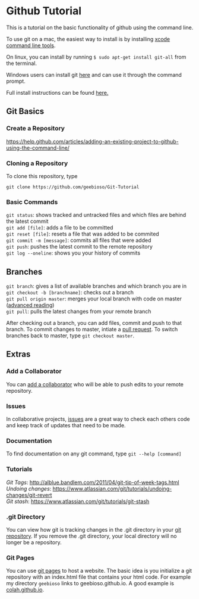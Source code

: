 # Github Tutorial 

This is a tutorial on the basic functionality of github using the command line.

To use git on a mac, the easiest way to install is by installing [xcode command line tools](http://osxdaily.com/2014/02/12/install-command-line-tools-mac-os-x/).

On linux, you can install by running 
```$ sudo apt-get install git-all```
from the terminal. 

Windows users can install git [here](http://git-scm.com/download/win ) and can use it through the command prompt. 

Full install instructions can be found [here.](https://git-scm.com/book/en/v2/Getting-Started-Installing-Git)

## Git Basics 
### Create a Repository 

https://help.github.com/articles/adding-an-existing-project-to-github-using-the-command-line/

### Cloning a Repository 

To clone this repository, type 
```shell
git clone https://github.com/geebioso/Git-Tutorial
```

### Basic Commands

```git status```: shows tracked and untracked files and which files are behind the latest commit     
```git add [file]```: adds a file to be committed     
```git reset [file]```: resets a file that was added to be commited     
```git commit -m [message]```: commits all files that were added     
```git push```: pushes the latest commit to the remote repository     
```git log --oneline```: shows you your history of commits     

## Branches 

```git branch```: gives a list of available branches and which branch you are in     
```git checkout -b [branchname]```: checks out a branch     
```git pull origin master```: merges your local branch with code on master ([advanced reading](http://longair.net/blog/2009/04/16/git-fetch-and-merge/))     
```git pull```: pulls the latest changes from your remote branch     

After checking out a branch, you can add files, commit and push to that branch. To commit changes to master, intiate a [pull request](https://help.github.com/articles/about-pull-requests/). To switch branches back to master, type `git checkout master`.

## Extras
### Add a Collaborator 

You can [add a collaborator](https://help.github.com/articles/inviting-collaborators-to-a-personal-repository/) who will be able to push edits to your remote repository. 
### Issues 
In collaborative projects, [issues](https://guides.github.com/features/issues/) are a great way to check each others code and keep track of updates that need to be made. 

### Documentation

To find documentation on any git command, type
```git --help [command]```

### Tutorials 
*Git Tags*: http://alblue.bandlem.com/2011/04/git-tip-of-week-tags.html    
*Undoing changes*: https://www.atlassian.com/git/tutorials/undoing-changes/git-revert    
*Git stash*: https://www.atlassian.com/git/tutorials/git-stash    

### .git Directory 

You can view how git is tracking changes in the .git directory in your [git repository](https://githowto.com/git_internals_git_directory). If you remove the .git directory, your local directory will no longer be a repository. 

### Git Pages 
You can use [git pages](https://pages.github.com/) to host a website. The basic idea is you initialize a git repository with an index.html file that contains your html code. For example my directory `geebioso` links to geebioso.github.io. A good example is [colah.github.io](http://colah.github.io/). 

